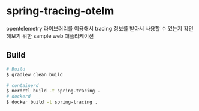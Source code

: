 # spring-tracing-otelm

opentelemetry 라이브러리를 이용해서 tracing 정보를 받아서 사용할 수 있는지 확인해보기 위한 sample web 애플리케이션

## Build

```bash
# Build
$ gradlew clean build

# containerd
$ nerdctl build -t spring-tracing .
# dockerd
$ docker build -t spring-tracing . 
```
